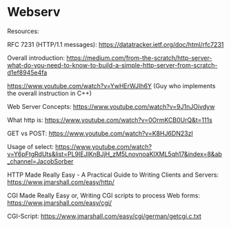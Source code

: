 # Webserv
Resources:

RFC 7231 (HTTP/1.1 messages): https://datatracker.ietf.org/doc/html/rfc7231

Overall introduction: https://medium.com/from-the-scratch/http-server-what-do-you-need-to-know-to-build-a-simple-http-server-from-scratch-d1ef8945e4fa  

https://www.youtube.com/watch?v=YwHErWJIh6Y (Guy who implements the overall instruction in C++)

Web Server Concepts: https://www.youtube.com/watch?v=9J1nJOivdyw

What http is: https://www.youtube.com/watch?v=0OrmKCB0UrQ&t=111s

GET vs POST: https://www.youtube.com/watch?v=K8HJ6DN23zI

Usage of select: https://www.youtube.com/watch?v=Y6pFtgRdUts&list=PL9IEJIKnBJjH_zM5LnovnoaKlXML5qh17&index=8&ab_channel=JacobSorber

HTTP Made Really Easy - A Practical Guide to Writing Clients and Servers: https://www.jmarshall.com/easy/http/

CGI Made Really Easy or, Writing CGI scripts to process Web forms: https://www.jmarshall.com/easy/cgi/

CGI-Script: https://www.jmarshall.com/easy/cgi/german/getcgi.c.txt
